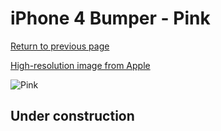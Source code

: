 # iPhone 4 Bumper - Pink

[Return to previous page](/iphone_4)

[High-resolution image from Apple](https://store.storeimages.cdn-apple.com/8756/as-images.apple.com/is/MC669?wid=4500&hei=4500&fmt=png)

<div style="width: 512px"><img src="/almost_uncompressed/MC669.webp" alt="Pink"></div>

## Under construction
